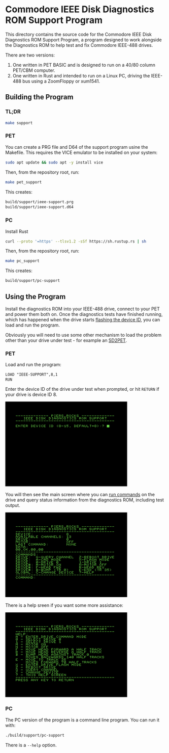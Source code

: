 # Commodore IEEE Disk Diagnostics ROM Support Program

This directory contains the source code for the Commodore IEEE Disk Diagnostics ROM Support Program, a program designed to work alongside the Diagnostics ROM to help test and fix Commodore IEEE-488 drives.

There are two versions:

1. One written in PET BASIC and is designed to run on a 40/80 column PET/CBM computer.
2. One written in Rust and intended to run on a Linux PC, driving the IEEE-488 bus using a ZoomFloppy or xum1541.

## Building the Program

### TL;DR

```bash
make support
```

### PET

You can create a PRG file and D64 of the support program usine the Makefile.  This requires the VICE emulator to be installed on your system:

```bash
sudo apt update && sudo apt -y install vice
```

Then, from the repository root, run:

```bash
make pet_support
```

This creates:

```bash
build/support/ieee-support.prg
build/support/ieee-support.d64
```

### PC

Install Rust

```bash
curl --proto '=https' --tlsv1.2 -sSf https://sh.rustup.rs | sh
```

Then, from the repository root, run:

```bash
make pc_support
```

This creates:

```bash
build/support/pc-support
```

## Using the Program

Install the diagnostics ROM into your IEEE-488 drive, connect to your PET and power them both on.  Once the diagnostics tests have finished running, which has happened when the drive starts [flashing the device ID](/README.md#reporting-device-id), you can load and run the program.

Obviously you will need to use some other mechanism to load the problem other than your drive under test - for example an [SD2PET](https://www.tfw8b.com/product/sd2pet-commodore-pet/).

### PET

Load and run the program:

```basic
LOAD "IEEE-SUPPORT",8,1
RUN
```

Enter the device ID of the drive under test when prompted, or hit `RETURN` if your drive is device ID 8.

![Enter Device ID](/docs/images/support/enter-device-id.png "Enter Device ID")

You will then see the main screen where you can [run commands]() on the drive and query status information from the diagnostics ROM, including test output.

![Main Screen](/docs/images/support/main-screen.png "Main Screen")

There is a help sreen if you want some more assistance:

![Help](/docs/images/support/help.png "Help")

### PC

The PC version of the program is a command line program.  You can run it with:

```bash
./build/support/pc-support
```

There is a `--help` option.
